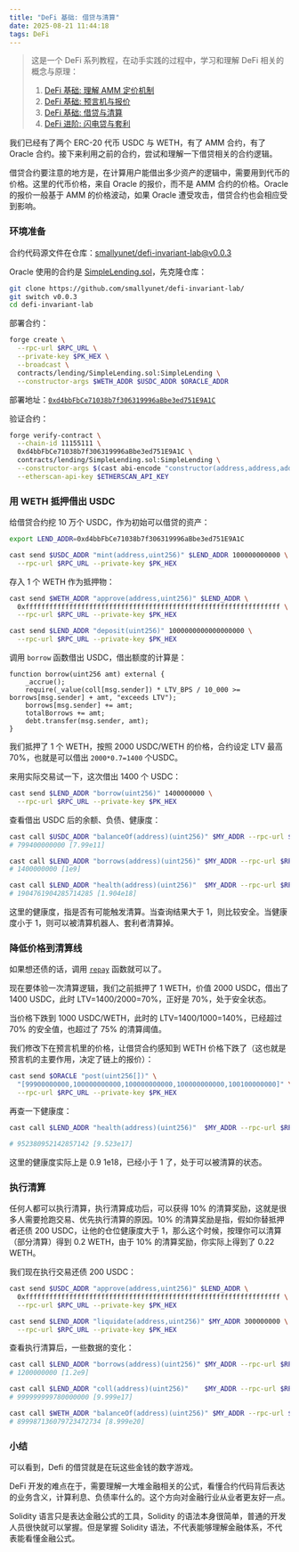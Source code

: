 ```yaml
---
title: "DeFi 基础: 借贷与清算"
date: 2025-08-21 11:44:18
tags: DeFi
---
```


> 这是一个 DeFi 系列教程，在动手实践的过程中，学习和理解 DeFi 相关的概念与原理：
> 1. [DeFi 基础: 理解 AMM 定价机制](/2025/08/20/DeFi基础1/)
> 2. [DeFi 基础: 预言机与报价](/2025/08/21/DeFi基础2/)
> 3. [DeFi 基础: 借贷与清算](/2025/08/21/DeFi基础3/)
> 4. [DeFi 进阶: 闪电贷与套利](/2025/08/21/DeFi进阶1/)

我们已经有了两个 ERC-20 代币 USDC 与 WETH，有了 AMM 合约，有了 Oracle 合约。接下来利用之前的合约，尝试和理解一下借贷相关的合约逻辑。

借贷合约要注意的地方是，在计算用户能借出多少资产的逻辑中，需要用到代币的价格。这里的代币价格，来自 Oracle 的报价，而不是 AMM 合约的价格。Oracle 的报价一般基于 AMM 的价格波动，如果 Oracle 遭受攻击，借贷合约也会相应受到影响。

### 环境准备

合约代码源文件在仓库：[smallyunet/defi-invariant-lab@v0.0.3](https://github.com/smallyunet/defi-invariant-lab/tree/v0.0.3)

Oracle 使用的合约是 [SimpleLending.sol](https://github.com/smallyunet/defi-invariant-lab/blob/v0.0.3/contracts/lending/SimpleLending.sol)，先克隆仓库：

```bash
git clone https://github.com/smallyunet/defi-invariant-lab/
git switch v0.0.3
cd defi-invariant-lab
```

部署合约：

```bash
forge create \
  --rpc-url $RPC_URL \
  --private-key $PK_HEX \
  --broadcast \
  contracts/lending/SimpleLending.sol:SimpleLending \
  --constructor-args $WETH_ADDR $USDC_ADDR $ORACLE_ADDR
```

部署地址：[`0xd4bbFbCe71038b7f306319996aBbe3ed751E9A1C`](https://sepolia.etherscan.io/address/0xd4bbFbCe71038b7f306319996aBbe3ed751E9A1C)

验证合约：

```bash
forge verify-contract \
  --chain-id 11155111 \
  0xd4bbFbCe71038b7f306319996aBbe3ed751E9A1C \
  contracts/lending/SimpleLending.sol:SimpleLending \
  --constructor-args $(cast abi-encode "constructor(address,address,address)" $WETH_ADDR $USDC_ADDR $ORACLE_ADDR) \
  --etherscan-api-key $ETHERSCAN_API_KEY
```

### 用 WETH 抵押借出 USDC

给借贷合约挖 10 万个 USDC，作为初始可以借贷的资产：

```bash
export LEND_ADDR=0xd4bbFbCe71038b7f306319996aBbe3ed751E9A1C

cast send $USDC_ADDR "mint(address,uint256)" $LEND_ADDR 100000000000 \
  --rpc-url $RPC_URL --private-key $PK_HEX
```

存入 1 个 WETH 作为抵押物：

```bash
cast send $WETH_ADDR "approve(address,uint256)" $LEND_ADDR \
  0xffffffffffffffffffffffffffffffffffffffffffffffffffffffffffffffff \
  --rpc-url $RPC_URL --private-key $PK_HEX

cast send $LEND_ADDR "deposit(uint256)" 1000000000000000000 \
  --rpc-url $RPC_URL --private-key $PK_HEX
```

调用 `borrow` 函数借出 USDC，借出额度的计算是：

```solidity
function borrow(uint256 amt) external {
    _accrue();
    require(_value(coll[msg.sender]) * LTV_BPS / 10_000 >= borrows[msg.sender] + amt, "exceeds LTV");
    borrows[msg.sender] += amt;
    totalBorrows += amt;
    debt.transfer(msg.sender, amt);
}
```

我们抵押了 1 个 WETH，按照 2000 USDC/WETH 的价格，合约设定 LTV 最高 70%，也就是可以借出 `2000*0.7=1400` 个USDC。

来用实际交易试一下，这次借出 1400 个 USDC：

```bash
cast send $LEND_ADDR "borrow(uint256)" 1400000000 \
  --rpc-url $RPC_URL --private-key $PK_HEX
```

查看借出 USDC 后的余额、负债、健康度：

```bash
cast call $USDC_ADDR "balanceOf(address)(uint256)" $MY_ADDR --rpc-url $RPC_URL
# 799400000000 [7.99e11]

cast call $LEND_ADDR "borrows(address)(uint256)" $MY_ADDR --rpc-url $RPC_URL
# 1400000000 [1e9]

cast call $LEND_ADDR "health(address)(uint256)"  $MY_ADDR --rpc-url $RPC_URL
# 1904761904285714285 [1.904e18]
```

这里的健康度，指是否有可能触发清算。当查询结果大于 1，则比较安全。当健康度小于 1，则可以被清算机器人、套利者清算掉。

### 降低价格到清算线

如果想还债的话，调用 [`repay`](https://github.com/smallyunet/defi-invariant-lab/blob/v0.0.3/contracts/lending/SimpleLending.sol#L54) 函数就可以了。

现在要体验一次清算逻辑，我们之前抵押了 1 WETH，价值 2000 USDC，借出了 1400 USDC，此时 LTV=1400/2000=70%，正好是 70%，处于安全状态。

当价格下跌到 1000 USDC/WETH，此时的 LTV=1400/1000=140%，已经超过 70% 的安全值，也超过了 75% 的清算阈值。

我们修改下在预言机里的价格，让借贷合约感知到 WETH 价格下跌了（这也就是预言机的主要作用，决定了链上的报价）：

```bash
cast send $ORACLE "post(uint256[])" \
  "[99900000000,100000000000,100000000000,100000000000,100100000000]" \
  --rpc-url $RPC_URL --private-key $PK_HEX
```

再查一下健康度：

```bash
cast call $LEND_ADDR "health(address)(uint256)"  $MY_ADDR --rpc-url $RPC_URL

# 952380952142857142 [9.523e17]
```

这里的健康度实际上是 0.9 1e18，已经小于 1 了，处于可以被清算的状态。

### 执行清算

任何人都可以执行清算，执行清算成功后，可以获得 10% 的清算奖励，这就是很多人需要抢跑交易、优先执行清算的原因。10% 的清算奖励是指，假如你替抵押者还债 200 USDC，让他的仓位健康度大于 1，那么这个时候，按理你可以清算（部分清算）得到 0.2 WETH，由于 10% 的清算奖励，你实际上得到了 0.22 WETH。

我们现在执行交易还债 200 USDC：

```bash
cast send $USDC_ADDR "approve(address,uint256)" $LEND_ADDR \
  0xffffffffffffffffffffffffffffffffffffffffffffffffffffffffffffffff \
  --rpc-url $RPC_URL --private-key $PK_HEX

cast send $LEND_ADDR "liquidate(address,uint256)" $MY_ADDR 300000000 \
  --rpc-url $RPC_URL --private-key $PK_HEX
```

查看执行清算后，一些数据的变化：

```bash
cast call $LEND_ADDR "borrows(address)(uint256)" $MY_ADDR --rpc-url $RPC_URL
# 1200000000 [1.2e9]

cast call $LEND_ADDR "coll(address)(uint256)"    $MY_ADDR --rpc-url $RPC_URL
# 999999999780000000 [9.999e17]

cast call $WETH_ADDR "balanceOf(address)(uint256)" $MY_ADDR --rpc-url $RPC_URL
# 899987136079723472734 [8.999e20]
```

### 小结

可以看到，Defi 的借贷就是在玩这些金钱的数字游戏。

DeFi 开发的难点在于，需要理解一大堆金融相关的公式，看懂合约代码背后表达的业务含义，计算利息、负债率什么的。这个方向对金融行业从业者更友好一点。

Solidity 语言只是表达金融公式的工具，Solidity 的语法本身很简单，普通的开发人员很快就可以掌握。但是掌握 Solidity 语法，不代表能够理解金融体系，不代表能看懂金融公式。
